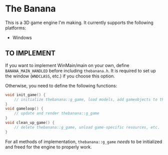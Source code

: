 # The Banana
This is a 3D game engine I'm making. It currently supports the following platforms:
- Windows

## TO IMPLEMENT
If you want to implement WinMain/main on your own, define `BANANA_MAIN_HANDLED` before including `thebanana.h`. It is required to set up the window (`WNDCLASS`, etc.) if you choose this option.

Otherwise, you need to define the following functions:
```cpp
void init_game() {
    // initialize thebanana::g_game, load models, add gameobjects to the scene, etc.
}
void gameloop() {
    // update and render thebanana::g_game
}
void clean_up_game() {
    // delete thebanana::g_game, unload game-specific resources, etc.
}
```

For all methods of implementation, `thebanana::g_game` *needs* to be initialized and freed for the engine to properly work.